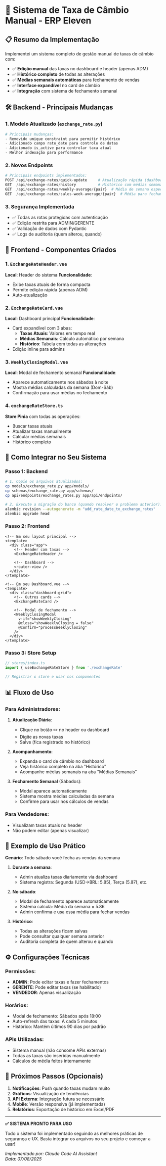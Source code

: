 # 💱 Sistema de Taxa de Câmbio Manual - ERP Eleven

## 📋 Resumo da Implementação

Implementei um sistema completo de gestão manual de taxas de câmbio com:

- ✅ **Edição manual** das taxas no dashboard e header (apenas ADM)
- ✅ **Histórico completo** de todas as alterações
- ✅ **Médias semanais automáticas** para fechamento de vendas
- ✅ **Interface expandível** no card de câmbio
- ✅ **Integração** com sistema de fechamento semanal

## 🛠️ Backend - Principais Mudanças

### 1. Modelo Atualizado (`exchange_rate.py`)
```python
# Principais mudanças:
- Removido unique constraint para permitir histórico
- Adicionado campo rate_date para controle de datas
- Adicionado is_active para controlar taxa atual
- Melhor indexação para performance
```

### 2. Novos Endpoints
```python
# Principais endpoints implementados:
POST /api/exchange-rates/quick-update     # Atualização rápida (dashboard/header)
GET  /api/exchange-rates/history          # Histórico com médias semanais  
GET  /api/exchange-rates/weekly-average/{pair}  # Média de semana específica
GET  /api/exchange-rates/sales-week-average/{pair}  # Média para fechamento (Dom-Sáb)
```

### 3. Segurança Implementada
- ✅ Todas as rotas protegidas com autenticação
- ✅ Edição restrita para ADMIN/GERENTE
- ✅ Validação de dados com Pydantic
- ✅ Logs de auditoria (quem alterou, quando)

## 🎨 Frontend - Componentes Criados

### 1. `ExchangeRateHeader.vue`
**Local**: Header do sistema
**Funcionalidade**: 
- Exibe taxas atuais de forma compacta
- Permite edição rápida (apenas ADM)
- Auto-atualização

### 2. `ExchangeRateCard.vue` 
**Local**: Dashboard principal
**Funcionalidade**:
- Card expandível com 3 abas:
  - **Taxas Atuais**: Valores em tempo real
  - **Médias Semanais**: Cálculo automático por semana
  - **Histórico**: Tabela com todas as alterações
- Edição inline para admins

### 3. `WeeklyClosingModal.vue`
**Local**: Modal de fechamento semanal
**Funcionalidade**:
- Aparece automaticamente nos sábados à noite
- Mostra médias calculadas da semana (Dom-Sáb) 
- Confirmação para usar médias no fechamento

### 4. `exchangeRateStore.ts`
**Store Pinia** com todas as operações:
- Buscar taxas atuais
- Atualizar taxas manualmente  
- Calcular médias semanais
- Histórico completo

## 🚀 Como Integrar no Seu Sistema

### Passo 1: Backend
```bash
# 1. Copie os arquivos atualizados:
cp models/exchange_rate.py app/models/
cp schemas/exchange_rate.py app/schemas/
cp api/endpoints/exchange_rates.py app/api/endpoints/

# 2. Execute a migração do banco (quando resolver o problema anterior):
alembic revision --autogenerate -m "add_rate_date_to_exchange_rates"
alembic upgrade head
```

### Passo 2: Frontend  
```vue
<!-- Em seu layout principal -->
<template>
  <div class="app">
    <!-- Header com taxas -->
    <ExchangeRateHeader />
    
    <!-- Dashboard -->
    <router-view />
  </div>
</template>
```

```vue
<!-- Em seu Dashboard.vue -->
<template>
  <div class="dashboard-grid">
    <!-- Outros cards -->
    <ExchangeRateCard />
    
    <!-- Modal de fechamento -->
    <WeeklyClosingModal 
      v-if="showWeeklyClosing"
      @close="showWeeklyClosing = false"
      @confirm="processWeeklyClosing"
    />
  </div>
</template>
```

### Passo 3: Store Setup
```typescript
// stores/index.ts
import { useExchangeRateStore } from './exchangeRate'

// Registrar o store e usar nos componentes
```

## 📊 Fluxo de Uso

### Para Administradores:

1. **Atualização Diária**:
   - Clique no botão ✏️ no header ou dashboard
   - Digite as novas taxas
   - Salve (fica registrado no histórico)

2. **Acompanhamento**:
   - Expanda o card de câmbio no dashboard
   - Veja histórico completo na aba "Histórico"
   - Acompanhe médias semanais na aba "Médias Semanais"

3. **Fechamento Semanal** (Sábados):
   - Modal aparece automaticamente
   - Sistema mostra médias calculadas da semana
   - Confirme para usar nos cálculos de vendas

### Para Vendedores:
- Visualizam taxas atuais no header
- Não podem editar (apenas visualizar)

## 🎯 Exemplo de Uso Prático

**Cenário**: Todo sábado você fecha as vendas da semana

1. **Durante a semana**: 
   - Admin atualiza taxas diariamente via dashboard
   - Sistema registra: Segunda (USD→BRL: 5.85), Terça (5.87), etc.

2. **No sábado**:
   - Modal de fechamento aparece automaticamente
   - Sistema calcula: Média da semana = 5.86
   - Admin confirma e usa essa média para fechar vendas

3. **Histórico**:
   - Todas as alterações ficam salvas
   - Pode consultar qualquer semana anterior
   - Auditoria completa de quem alterou e quando

## ⚙️ Configurações Técnicas

### Permissões:
- **ADMIN**: Pode editar taxas e fazer fechamentos
- **GERENTE**: Pode editar taxas (se habilitado)
- **VENDEDOR**: Apenas visualização

### Horários:
- Modal de fechamento: Sábados após 18:00
- Auto-refresh das taxas: A cada 5 minutos
- Histórico: Mantém últimos 90 dias por padrão

### APIs Utilizadas:
- Sistema manual (não consome APIs externas)
- Todas as taxas são inseridas manualmente
- Cálculos de média feitos internamente

## 🔧 Próximos Passos (Opcionais)

1. **Notificações**: Push quando taxas mudam muito
2. **Gráficos**: Visualização de tendências
3. **API Externa**: Integração futura se necessário
4. **Mobile**: Versão responsiva (já implementada)
5. **Relatórios**: Exportação de histórico em Excel/PDF

---

**✅ SISTEMA PRONTO PARA USO**

Todo o sistema foi implementado seguindo as melhores práticas de segurança e UX. Basta integrar os arquivos no seu projeto e começar a usar!

*Implementado por: Claude Code AI Assistant*  
*Data: 07/08/2025*